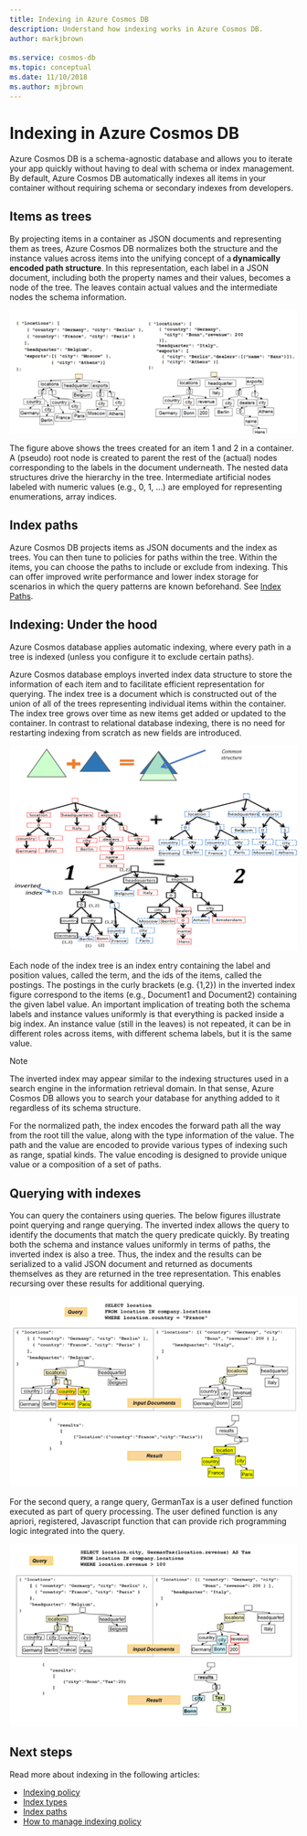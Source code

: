 ```yaml
---
title: Indexing in Azure Cosmos DB 
description: Understand how indexing works in Azure Cosmos DB.
author: markjbrown

ms.service: cosmos-db
ms.topic: conceptual
ms.date: 11/10/2018
ms.author: mjbrown
---
```


# Indexing in Azure Cosmos DB

Azure Cosmos DB is a schema-agnostic database and allows you to iterate your app quickly without having to deal with schema or index management. By default, Azure Cosmos DB automatically indexes all items in your container without requiring schema or secondary indexes from developers.

## Items as trees

By projecting items in a container as JSON documents and representing them as trees, Azure Cosmos DB normalizes both the structure and the instance values across items into the unifying concept of a **dynamically encoded path structure**. In this representation, each label in a JSON document, including both the property names and their values, becomes a node of the tree. The leaves contain actual values and the intermediate nodes the schema information.

![Tree representation for two different items in a Azure Cosmos container](./media/index-overview/index-tree-two-items.png)

The figure above shows the trees created for an item 1 and 2 in a container. A (pseudo) root node is created to parent the rest of the (actual) nodes corresponding to the labels in the document underneath. The nested data structures drive the hierarchy in the tree. Intermediate artificial nodes labeled with numeric values (e.g., 0, 1, ...) are employed for representing enumerations, array indices.

## Index paths

Azure Cosmos DB projects items as JSON documents and the index as trees. You can then tune to policies for paths within the tree. Within the items, you can choose the paths to include or exclude from indexing. This can offer improved write performance and lower index storage for scenarios in which the query patterns are known beforehand. See [Index Paths](index-paths.md).

## Indexing: Under the hood

Azure Cosmos database applies automatic indexing, where every path in a tree is indexed (unless you configure it to exclude certain paths).

Azure Cosmos database employs inverted index data structure to store the information of each item and to facilitate efficient representation for querying. The index tree is a document which is constructed out of the union of all of the trees representing individual items within the container. The index tree grows over time as new items get added or updated to the container. In contrast to relational database indexing, there is no need for restarting indexing from scratch as new fields are introduced.

![Indexing under the hood, inverted Index](./media/index-overview/inverted-index.png)

Each node of the index tree is an index entry containing the label and position values, called the term, and the ids of the items, called the postings. The postings in the curly brackets (e.g. {1,2}) in the inverted index figure correspond to the items (e.g., Document1 and Document2) containing the given label value. An important implication of treating both the schema labels and instance values uniformly is that everything is packed inside a big index. An instance value (still in the leaves) is not repeated, it can be in different roles across items, with different schema labels, but it is the same value.

> [!Note]
> The inverted index may appear similar to the indexing structures used in a search engine in the information retrieval domain. In that sense, Azure Cosmos DB allows you to search your database for anything added to it regardless of its schema structure.

For the normalized path, the index encodes the forward path all the way from the root till the value, along with the type information of the value. The path and the value are encoded to provide various types of indexing such as range, spatial kinds. The value encoding is designed to provide unique value or a composition of a set of paths.

## Querying with indexes

You can query the containers using queries. The below figures illustrate point querying and range querying. The inverted index allows the query to identify the documents that match the query predicate quickly. By treating both the schema and instance values uniformly in terms of paths, the inverted index is also a tree. Thus, the index and the results can be serialized to a valid JSON document and returned as documents themselves as they are returned in the tree representation. This enables recursing over these results for additional querying.

![Point query](./media/index-overview/index-point-query.png)

For the second query, a range query, GermanTax is a user defined function executed as part of query processing. The user defined function is any apriori, registered, Javascript function that can provide rich programming logic integrated into the query.

![Range query](./media/index-overview/index-range-query.png)

## Next steps

Read more about indexing in the following articles:

- [Indexing policy](indexing-policy.md)
- [Index types](index-types.md)
- [Index paths](index-paths.md)
- [How to manage indexing policy](how-to-manage-indexing-policy.md)